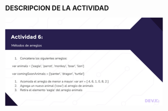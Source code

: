 ## DESCRIPCION DE LA ACTIVIDAD 

<img src="https://github.com/JAntonioMoraG/DEVF-INTRO-JS/blob/main/Actividad%206/Descripcion.png">
